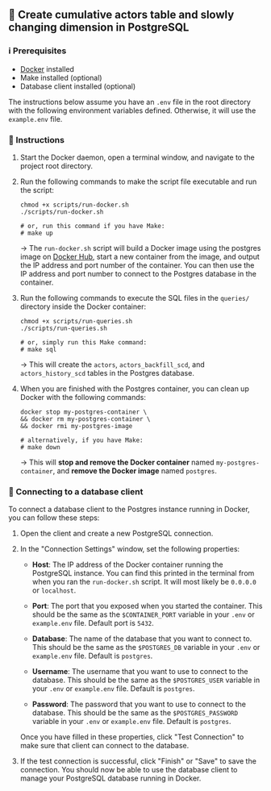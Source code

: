 ## :rocket: Create cumulative actors table and slowly changing dimension in PostgreSQL

### :information_source: Prerequisites 
* [Docker](https://docs.docker.com/get-docker/) installed
* Make installed (optional)
* Database client installed (optional)

The instructions below assume you have an `.env` file in the root directory with the following environment variables defined. Otherwise, it will use the `example.env` file.

### :pencil: Instructions

1. Start the Docker daemon, open a terminal window, and navigate to the project root directory.

2. Run the following commands to make the script file executable and run the script:
    
    ```
    chmod +x scripts/run-docker.sh
    ./scripts/run-docker.sh

    # or, run this command if you have Make:
    # make up
    ```

    &rarr; The `run-docker.sh` script will build a Docker image using the postgres image on [Docker Hub](https://hub.docker.com/_/postgres), start a new container from the image, and output the IP address and port number of the container. You can then use the IP address and port number to connect to the Postgres database in the container.


3. Run the following commands to execute the SQL files in the `queries/` directory inside the Docker container:
    
    ```
    chmod +x scripts/run-queries.sh
	./scripts/run-queries.sh

    # or, simply run this Make command:
    # make sql
    ```

    &rarr; This will create the `actors`, `actors_backfill_scd`, and `actors_history_scd` tables in the Postgres database.

4. When you are finished with the Postgres container, you can clean up Docker with the following commands:

    ```
    docker stop my-postgres-container \
    && docker rm my-postgres-container \
    && docker rmi my-postgres-image

    # alternatively, if you have Make:
    # make down
    ```

    &rarr; This will **stop and remove the Docker container** named `my-postgres-container`, and **remove the Docker image** named `postgres`. 


### :electric_plug: Connecting to a database client

To connect a database client to the Postgres instance running in Docker, you can follow these steps:

1. Open the client and create a new PostgreSQL connection.

2. In the "Connection Settings" window, set the following properties:

    * **Host**: The IP address of the Docker container running the PostgreSQL instance. You can find this printed in the terminal from when you ran the `run-docker.sh` script. It will most likely be `0.0.0.0` or `localhost`.

    * **Port**: The port that you exposed when you started the container. This should be the same as the `$CONTAINER_PORT` variable in your `.env` or `example.env` file. Default port is `5432`.

    * **Database**: The name of the database that you want to connect to. This should be the same as the `$POSTGRES_DB` variable in your `.env` or `example.env` file. Default is `postgres`.

    * **Username**: The username that you want to use to connect to the database. This should be the same as the `$POSTGRES_USER` variable in your `.env` or `example.env` file. Default is `postgres`.

    * **Password**: The password that you want to use to connect to the database. This should be the same as the `$POSTGRES_PASSWORD` variable in your `.env` or `example.env` file. Default is `postgres`.

    Once you have filled in these properties, click "Test Connection" to make sure that client can connect to the database.

3. If the test connection is successful, click "Finish" or "Save" to save the connection. You should now be able to use the database client to manage your PostgreSQL database running in Docker.
